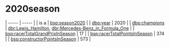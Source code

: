 # 2020season

| ----- | ----- |
| is a | [bsp:season2020](https://bramantyoa.github.io/semantic-project/season2020) |
| [dbp:year](https://dbpedia.org/property/year) | 2020 |
| [dbp:champions](https://dbpedia.org/property/champions) | [dbr:Lewis_Hamilton](https://dbpedia.org/resource/Lewis_Hamilton), [dbr:Mercedes-Benz_in_Formula_One](https://dbpedia.org/resource/Mercedes-Benz_in_Formula_One) |
| [bsp:racerTotalGrandPrixInSeason](https://bramantyoa.github.io/semantic-project/racerTotalGrandPrixInSeason) | 17 |
| [bsp:racerTotalPointsInSeason](https://bramantyoa.github.io/semantic-project/racerTotalPointsInSeason) | 374 |
| [bsp:constructorPointsInSeason](https://bramantyoa.github.io/semantic-project/constructorPointsInSeason) | 573 |